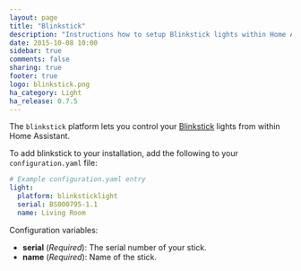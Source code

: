 ```yaml
---
layout: page
title: "Blinkstick"
description: "Instructions how to setup Blinkstick lights within Home Assistant."
date: 2015-10-08 10:00
sidebar: true
comments: false
sharing: true
footer: true
logo: blinkstick.png
ha_category: Light
ha_release: 0.7.5
---
```



The `blinkstick` platform lets you control your [Blinkstick](https://www.blinkstick.com/) lights from within Home Assistant.

To add blinkstick to your installation, add the following to your `configuration.yaml` file:

```yaml
# Example configuration.yaml entry
light:
  platform: blinksticklight
  serial: BS000795-1.1
  name: Living Room
```

Configuration variables:

- **serial** (*Required*): The serial number of your stick.
- **name** (*Required*): Name of the stick.
